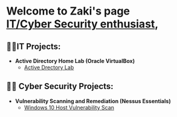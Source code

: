 <h1> Welcome to Zaki's page <br/><a href="https://www.linkedin.com/in/zaki-isse-3793b0219/"> IT/Cyber Security enthusiast</a>, 
<h2>👨‍💻IT Projects:</h2>

-  <b>Active Directory Home Lab (Oracle VirtualBox)</b>
   - [Active Drectory Lab](https://github.com/mozaki99/VulnerabilityScanner)
<h2>🐱‍💻 Cyber Security Projects:</h2>

- <b>Vulnerability Scanning and Remediation (Nessus Essentials)</b>
  - [Windows 10 Host Vulnerability Scan](https://github.com/mozaki99/VulnerabilityScanner)
